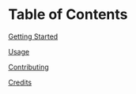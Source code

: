 # Table of Contents

[Getting Started](getting_started.md)

[Usage](usage.md)

[Contributing](../.github/contributing.md)

[Credits](credits.md)

